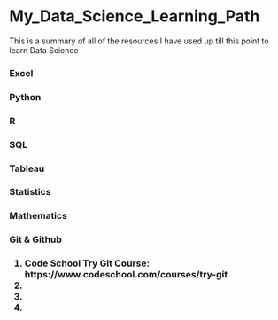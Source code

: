 # My_Data_Science_Learning_Path
This is a summary of all of the resources I have used up till this point to learn Data Science 

<h3>Excel<h3> 

<h3>Python<h3> 

<h3>R<h3> 

<h3>SQL<h3>


<h3>Tableau<h3> 


<h3>Statistics<h3> 

<h3>Mathematics<h3>

<h3>Git & Github <h3>
<ol>
  <li> Code School Try Git Course: https://www.codeschool.com/courses/try-git <li>
  <li> <li>


